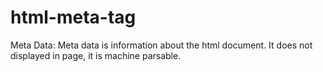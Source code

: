 # html-meta-tag
Meta Data:
	Meta data is information  about the html document.
	It does not displayed in page, it is machine parsable.